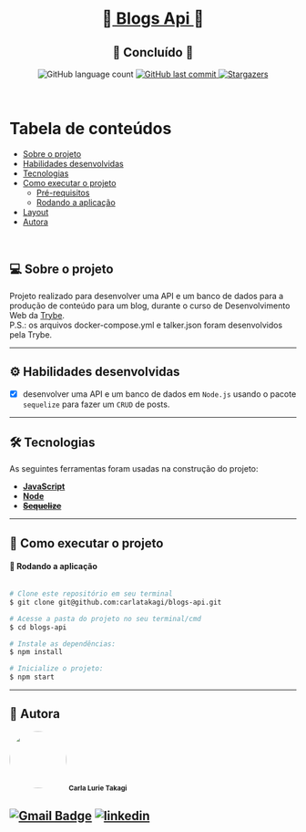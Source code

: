<h1 align="center">
     📱<a href="#" alt="blog"> Blogs Api </a>📱
</h1>
<h2 align="center">
	🚀 Concluído 🚀
</h2>

<p align="center">
  <img alt="GitHub language count" src="https://img.shields.io/github/languages/count/carlatakagi/blogs-api?color=%2304D361">
  
  <a href="https://github.com/carlatakagi/blogs-api/commits/master">
    <img alt="GitHub last commit" src="https://img.shields.io/github/last-commit/carlatakagi/blogs-api">
  </a>
    
  <a href="https://github.com/carlatakagi/blogs-api/stargazers">
    <img alt="Stargazers" src="https://img.shields.io/github/stars/carlatakagi/blogs-api?style=social">

  </a>
 
</p>

<br>

Tabela de conteúdos
=================
<!--ts-->
   * [Sobre o projeto](#-sobre-o-projeto)
   * [Habilidades desenvolvidas](#-habilidades)
   * [Tecnologias](#-tecnologias)
   * [Como executar o projeto](#-como-executar-o-projeto)
     * [Pré-requisitos](#pré-requisitos)
     * [Rodando a aplicação](#user-content--rodando-a-aplicação)
   * [Layout](#-layout)
   * [Autora](#-autora)
<!--te-->

<br>

## 💻 Sobre o projeto

   Projeto realizado para desenvolver uma API e um banco de dados para a produção de conteúdo para um blog, durante o curso de Desenvolvimento Web da [Trybe](https://www.betrybe.com/).
   <br/>
   P.S.: os arquivos docker-compose.yml e talker.json foram desenvolvidos pela Trybe.

---

## ⚙️ Habilidades desenvolvidas

- [x] desenvolver uma API e um banco de dados em `Node.js` usando o pacote `sequelize` para fazer um `CRUD` de posts.

---

## 🛠 Tecnologias

As seguintes ferramentas foram usadas na construção do projeto:

-   **[JavaScript](https://developer.mozilla.org/pt-BR/docs/Web/JavaScript)**
-   **[Node](https://nodejs.org/pt-br/)**
-   ~~**[Sequelize](https://sequelize.org/)**~~

---
## 🚀 Como executar o projeto
#### 🧭 Rodando a aplicação

```bash

# Clone este repositório em seu terminal
$ git clone git@github.com:carlatakagi/blogs-api.git

# Acesse a pasta do projeto no seu terminal/cmd
$ cd blogs-api

# Instale as dependências:
$ npm install

# Inicialize o projeto:
$ npm start

```
---
## 🦸 Autora

 <img style="border-radius: 50%;" src="https://avatars.githubusercontent.com/u/70762111?v=4" width="100px;" alt=""/>
 <sub><b>Carla Lurie Takagi</b></sub>
 <br />


[![Gmail Badge](https://img.shields.io/badge/-carlatakagi@gmail.com-c14438?style=flat-square&logo=Gmail&logoColor=white&link=mailto:carlatakagi@gmail.com)](mailto:carlatakagi@gmail.com)
[![linkedin](https://img.shields.io/badge/linkedin-0A66C2?style=for-the-badge&logo=linkedin&logoColor=white)](https://www.linkedin.com/in/carla-takagi/)
---
